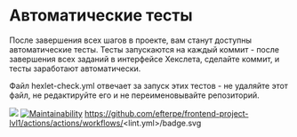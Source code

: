 # Автоматические тесты

После завершения всех шагов в проекте, вам станут доступны автоматические тесты. Тесты запускаются на каждый коммит - после завершения всех заданий в интерфейсе Хекслета, сделайте коммит, и тесты заработают автоматически.

Файл hexlet-check.yml отвечает за запуск этих тестов - не удаляйте этот файл, не редактируйте его и не переименовывайте репозиторий.

<a href="https://codeclimate.com/github/efterpe/frontend-project-lvl1"><img src="https://api.codeclimate.com/v1/badges/a99a88d28ad37a79dbf6/maintainability" /></a>
 [![Maintainability](https://api.codeclimate.com/v1/badges/dfc50c2d88cd46d069c1/maintainability)]("https://codeclimate.com/github/efterpe/frontend-project-lvl1/maintainability)
 https://github.com/efterpe/frontend-project-lvl1/actions/actions/workflows/<lint.yml>/badge.svg
